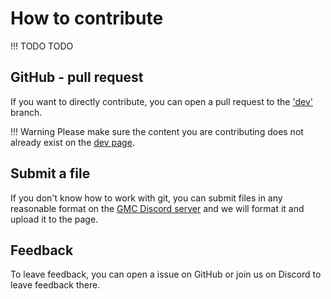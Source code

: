 # How to contribute
!!! TODO
    TODO

## GitHub - pull request
If you want to directly contribute, you can open a pull request to the ['dev'](https://github.com/auronen/gmc/tree/dev) branch. 

!!! Warning
    Please make sure the content you are contributing does not already exist on the [dev page](https://gmc.cokoliv.eu/).

## Submit a file
If you don't know how to work with git, you can submit files in any reasonable format on the [GMC Discord server](https://discord.gg/mCpS5b5SUY) and we will format it and upload it to the page.

## Feedback
To leave feedback, you can open a issue on GitHub or join us on Discord to leave feedback there.